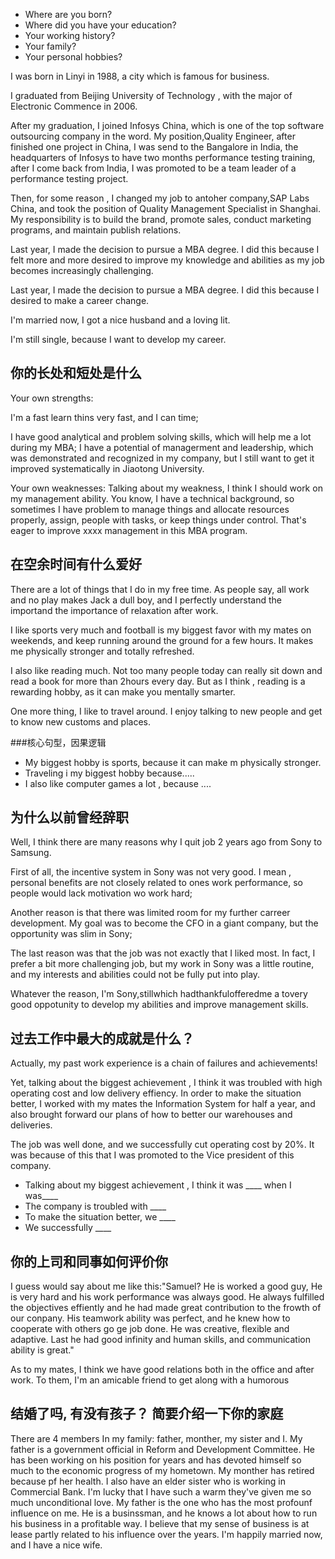 + Where are you born?
+ Where did you have your education?
+ Your working history?
+ Your family?
+ Your personal hobbies?

I was born in Linyi in 1988, a city which is famous for business.

I graduated from Beijing University of Technology , with the major of Electronic Commence in 2006.

After my graduation, I joined Infosys China, which is one of the top software outsourcing company in the word. My position,Quality Engineer, 
after finished one project in China, I was send to the Bangalore in India, the headquarters of Infosys to have two months performance testing
training, after I come back from India, I was promoted to be a team leader of a performance testing project. 

Then, for some reason , I changed my job to antoher company,SAP Labs China, and took the position of Quality Management Specialist in Shanghai.
My responsibility is to build the brand, promote sales, conduct marketing programs, and maintain publish relations.

Last year, I made the decision to pursue a MBA degree. I did this because I felt more and more desired to improve my knowledge and abilities
as my job becomes increasingly challenging.

Last year, I made the decision to pursue a MBA degree. I did this because I desired to make a career change.

I'm married now, I got a nice husband and a loving lit.

I'm still single, because I want to develop my career.

## 你的长处和短处是什么
Your own strengths:

I'm a fast learn thins very fast, and I can time;

I have good analytical and problem solving skills, which will help me a lot during my MBA; I have a potential of managerment and leadership, which was demonstrated and recognized in my company, but I still want to get it improved systematically in Jiaotong University.

Your own weaknesses:
Talking about my weakness, I think I should work on my management ability. You know, I have a technical background, so sometimes I have problem to manage things and allocate resources properly, assign, people with tasks, or keep things under control. That's eager to improve xxxx management in this MBA program.

## 在空余时间有什么爱好
There are a lot of things that I do in my free time. As people say, all work and no play makes Jack a dull boy, and I perfectly understand the importand the importance of relaxation after work.

I like sports very much and football is my biggest favor with my mates on weekends, and keep running around the ground for a 
few hours. It makes me physically stronger and totally refreshed.

I also like reading much. Not too many people today can really sit down and read a book for more than 2hours every day. But as I think , reading is a rewarding hobby, as it can make you mentally smarter.

One more thing, I like to travel around. I enjoy talking to new people and get to know new customs and places.

###核心句型，因果逻辑
+ My biggest hobby is sports, because it can make m physically stronger.
+ Traveling i my biggest hobby because.....
+ I also like computer games a lot , because ....

## 为什么以前曾经辞职
Well, I think there are many reasons why I quit job 2 years ago from Sony to Samsung.

First of all, the incentive system in Sony was not very good. I mean , personal benefits are not closely related to ones work performance, so people would lack motivation wo work hard; 

Another reason is that there was limited room for my further carreer development. My goal was to become the CFO in a giant company, but the opportunity was slim in Sony;

The last reason was that the job was not exactly that I liked most. In fact, I prefer a bit more challenging job, but my work in Sony was a little routine, and my interests and abilities could not be fully put into play.

Whatever the reason, I'm Sony,stillwhich hadthankfulofferedme a tovery good oppotunity to develop my abilities and improve management skills.

## 过去工作中最大的成就是什么？
Actually, my past work experience is a chain of failures and achievements!

Yet, talking about the biggest achievement , I think it was troubled with high operating cost and low delivery effiency. In order to make the situation better, I worked with my mates the Information System for half a year, and also brought forward our plans of how to better our warehouses and deliveries.

The job was well done, and we successfully cut operating cost by 20%. It was because of this that I was promoted to the Vice president of this company.

+ Talking about my biggest achievement , I think it was ____ when I was____
+ The company is troubled with ____
+ To make the situation better, we ____
+ We successfully ____

## 你的上司和同事如何评价你
I guess would say about me like this:"Samuel? He is worked a good guy, He is very hard and his work performance was always good. He always fulfilled the objectives effiently and he had made great contribution to the frowth of our conpany. His teamwork ability was perfect, and he knew how to cooperate with others go ge job done.  He was creative, flexible and adaptive. Last he had good infinity and human skills, and communication ability is great."

As to my mates, I think we have good relations both in the office and after work. To them, I'm an amicable friend to get along with a humorous
 
 ## 结婚了吗, 有没有孩子？ 简要介绍一下你的家庭
 There are 4 members In my family: father, monther, my sister and I. My father is a government official in Reform and Development Committee. He has been working on his position for years and has devoted himself so much to the economic progress of my hometown. My monther has retired because pf her health. I also have an elder sister who is working in Commercial Bank. I'm lucky that I have such a warm they've given me so much unconditional love.
My father is the one who has the most profounf influence on me. He is a businssman, and he knows a lot about how to run his business in a profitable way. I believe that my sense of business is at lease partly related to his influence over the years.
I'm happily married now, and I have a nice wife.
 

